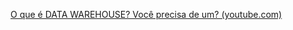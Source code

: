 
[O que é DATA WAREHOUSE? Você precisa de um? (youtube.com)](https://www.youtube.com/watch?v=Q81zwSmaJo0)

